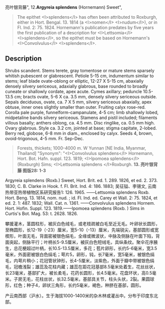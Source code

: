 亮叶银背藤",
12.**Argyreia splendens** (Hornemann) Sweet",

> The epithet &lt;I&gt;splendens&lt;/I&gt; has often been attributed to Roxburgh, either in Hort. Bengal. 13. 1814 (a &lt;I&gt;nomen&lt;/I&gt; &lt;I&gt;nudum&lt;/I&gt;), or in Fl. Ind. 2: 75. 1824. Hornemann's publication predates by five years the first publication of a description for &lt;I&gt;Lettsomia&lt;/I&gt; &lt;I&gt;splendens&lt;/I&gt;, so the epithet must be based on Hornemann's &lt;I&gt;Convolvulus&lt;/I&gt; &lt;I&gt;splendens&lt;/I&gt;.

## Description
Shrubs scandent. Stems terete, gray tomentose or mature stems sparsely whitish pubescent or glabrescent. Petiole 5-15 cm, indumentum similar to stems; leaf blade ovate-oblong or elliptic, 12-27 X 5-15 cm, abaxially densely silvery sericeous, adaxially glabrous, base rounded to broadly cuneate or shallowly cordate, apex acute. Cymes axillary; peduncle 10.5-13.5 cm; bracts ovate, 5-6 X ca. 3.5 mm, densely silvery sericeous outside. Sepals deciduous, ovate, ca. 7 X 5 mm, silvery sericeous abaxially, apex obtuse, inner ones slightly smaller than outer. Fruiting calyx rose-red. Corolla pale purple, funnelform-campanulate, 4-5 cm; limb shallowly lobed, midpetaline bands silvery sericeous. Stamens and pistil included; filaments villous basally; anthers oblong, ca. 4.5 mm. Disc ringlike, ca. 0.5 mm high. Ovary glabrous. Style ca. 3.2 cm, jointed at base; stigma capitate, 2-lobed. Berry red, globose, 6-8 mm in diam., enclosed by calyx. Seeds 4, brown, ovoid-trigonous, 4-5 mm. Fr. Sep-Dec.

> Forests, thickets; 1000-4000 m. W Yunnan [NE India, Myanmar, Thailand]
  "Synonym": "&lt;I&gt;Convolvulus splendens&lt;/I&gt; Hornemann, Hort. Bot. Hafn. suppl. 123. 1819; &lt;I&gt;Ipomoea splendens&lt;/I&gt; (Roxburgh) Sims; &lt;I&gt;Lettsomia splendens &lt;/I&gt;Roxburgh.
**13. 亮叶银背藤 图版28: 1-3**

Argyreia splendens (Roxb.) Sweet, Hort. Brit. ed. 1. 289. 1826, et ed. 2. 373. 1830; C. B. Clarke in Hook. f. Fl. Brit. Ind. 4: 186. 1883; 吴征镒、李锡文, 云南热带亚热带植物区系研究报告1: 126. 1965. ——Lettsomia splendens Roxb. Hort. Beng. 13. 1814, nom. nud. ; id. Fl. Ind. ed. Carey et Wall. 2: 75. 1824, et ed. 2. 1: 487. 1832; Wall. Cat. n. 1361. ——Convolvulus splendens Hornem. Hort. Hofin. Suppl. 123. 1819.——Ipomoea splendens (Roxb. ) Sims in Curtis's Bot. Mag. 53: t. 2628. 1826.

攀援灌木，茎圆柱形，被灰白色绒毛，或老枝疏被白毛至近无毛。叶卵状长圆形，至椭圆形，长12-19（-23）厘米，宽5-10（-13）厘米，先端锐尖，基部圆形或宽楔形，叶面无毛，背面密被银色绢毛，全缘或微波状，中脉及侧脉在叶面下陷，背面突起，侧脉平行；叶柄长5-9.5厘米，被灰白色短绒毛，具纵条纹。聚伞花序腋生，总花梗超过叶柄，长10.5-13.5厘米，多花；苞片卵形，长约5-6毫米，宽3.5毫米，外面密被银白色绢毛；萼片5，卵形，钝，长7毫米，宽5毫米，被银色绢毛，内萼片稍小；花冠管状钟形，长4-5厘米，淡紫色，外面于瓣中带被银色绢毛，冠檐浅裂；雄蕊及花柱内藏；雄蕊在距花冠基部8.5毫米处着生，花丝丝状，长23毫米，基部扩大，被长柔毛，花药长圆形，长4.5毫米。花盘环状，高0.5毫米。子房无毛，花柱丝状，长32.5毫米，基部具关节，柱头头状，2裂。果圆球形，红色；种子4，卵状三角形，长约5毫米，褐色，种脐在基部，圆形。

产云南西部（沪水）。生于海拔1000-1400米的杂木林或灌丛中。分布于印度东北部。
